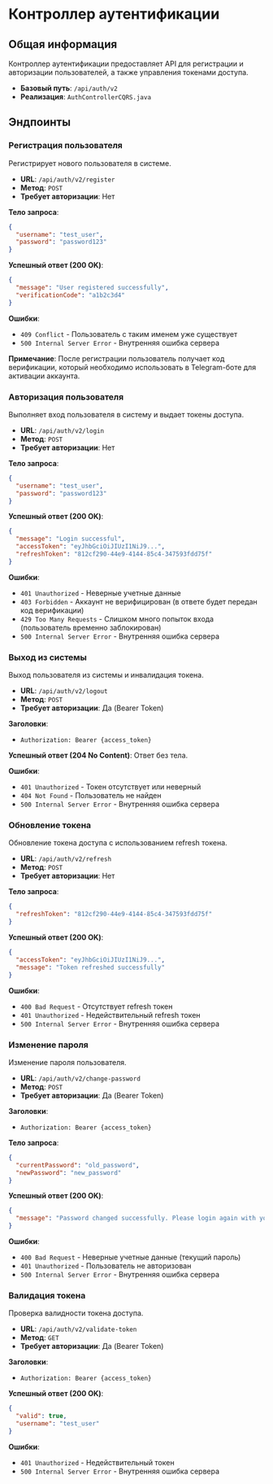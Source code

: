 # Контроллер аутентификации

## Общая информация
Контроллер аутентификации предоставляет API для регистрации и авторизации пользователей, а также управления токенами доступа.

- **Базовый путь**: `/api/auth/v2`
- **Реализация**: `AuthControllerCQRS.java`

## Эндпоинты

### Регистрация пользователя
Регистрирует нового пользователя в системе.

- **URL**: `/api/auth/v2/register`
- **Метод**: `POST`
- **Требует авторизации**: Нет

**Тело запроса**:
```json
{
  "username": "test_user",
  "password": "password123"
}
```

**Успешный ответ (200 OK)**:
```json
{
  "message": "User registered successfully",
  "verificationCode": "a1b2c3d4"
}
```

**Ошибки**:
- `409 Conflict` - Пользователь с таким именем уже существует
- `500 Internal Server Error` - Внутренняя ошибка сервера

**Примечание**:
После регистрации пользователь получает код верификации, который необходимо использовать в Telegram-боте для активации аккаунта.

### Авторизация пользователя
Выполняет вход пользователя в систему и выдает токены доступа.

- **URL**: `/api/auth/v2/login`
- **Метод**: `POST`
- **Требует авторизации**: Нет

**Тело запроса**:
```json
{
  "username": "test_user",
  "password": "password123"
}
```

**Успешный ответ (200 OK)**:
```json
{
  "message": "Login successful",
  "accessToken": "eyJhbGciOiJIUzI1NiJ9...",
  "refreshToken": "812cf290-44e9-4144-85c4-347593fdd75f"
}
```

**Ошибки**:
- `401 Unauthorized` - Неверные учетные данные
- `403 Forbidden` - Аккаунт не верифицирован (в ответе будет передан код верификации)
- `429 Too Many Requests` - Слишком много попыток входа (пользователь временно заблокирован)
- `500 Internal Server Error` - Внутренняя ошибка сервера

### Выход из системы
Выход пользователя из системы и инвалидация токена.

- **URL**: `/api/auth/v2/logout`
- **Метод**: `POST`
- **Требует авторизации**: Да (Bearer Token)

**Заголовки**:
- `Authorization: Bearer {access_token}`

**Успешный ответ (204 No Content)**:
Ответ без тела.

**Ошибки**:
- `401 Unauthorized` - Токен отсутствует или неверный
- `404 Not Found` - Пользователь не найден
- `500 Internal Server Error` - Внутренняя ошибка сервера

### Обновление токена
Обновление токена доступа с использованием refresh токена.

- **URL**: `/api/auth/v2/refresh`
- **Метод**: `POST`
- **Требует авторизации**: Нет

**Тело запроса**:
```json
{
  "refreshToken": "812cf290-44e9-4144-85c4-347593fdd75f"
}
```

**Успешный ответ (200 OK)**:
```json
{
  "accessToken": "eyJhbGciOiJIUzI1NiJ9...",
  "message": "Token refreshed successfully"
}
```

**Ошибки**:
- `400 Bad Request` - Отсутствует refresh токен
- `401 Unauthorized` - Недействительный refresh токен
- `500 Internal Server Error` - Внутренняя ошибка сервера

### Изменение пароля
Изменение пароля пользователя.

- **URL**: `/api/auth/v2/change-password`
- **Метод**: `POST`
- **Требует авторизации**: Да (Bearer Token)

**Заголовки**:
- `Authorization: Bearer {access_token}`

**Тело запроса**:
```json
{
  "currentPassword": "old_password",
  "newPassword": "new_password"
}
```

**Успешный ответ (200 OK)**:
```json
{
  "message": "Password changed successfully. Please login again with your new password."
}
```

**Ошибки**:
- `400 Bad Request` - Неверные учетные данные (текущий пароль)
- `401 Unauthorized` - Пользователь не авторизован
- `500 Internal Server Error` - Внутренняя ошибка сервера

### Валидация токена
Проверка валидности токена доступа.

- **URL**: `/api/auth/v2/validate-token`
- **Метод**: `GET`
- **Требует авторизации**: Да (Bearer Token)

**Заголовки**:
- `Authorization: Bearer {access_token}`

**Успешный ответ (200 OK)**:
```json
{
  "valid": true,
  "username": "test_user"
}
```

**Ошибки**:
- `401 Unauthorized` - Недействительный токен
- `500 Internal Server Error` - Внутренняя ошибка сервера 